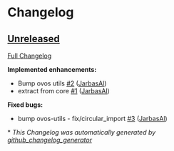 # Changelog

## [Unreleased](https://github.com/OpenVoiceOS/ovos-bus/tree/HEAD)

[Full Changelog](https://github.com/OpenVoiceOS/ovos-bus/compare/1f1f7d2fd3dd304379f23274dff62b3151fc68a3...HEAD)

**Implemented enhancements:**

- Bump ovos utils [\#2](https://github.com/OpenVoiceOS/ovos-bus/pull/2) ([JarbasAl](https://github.com/JarbasAl))
- extract from core [\#1](https://github.com/OpenVoiceOS/ovos-bus/pull/1) ([JarbasAl](https://github.com/JarbasAl))

**Fixed bugs:**

- bump ovos-utils - fix/circular\_import [\#3](https://github.com/OpenVoiceOS/ovos-bus/pull/3) ([JarbasAl](https://github.com/JarbasAl))



\* *This Changelog was automatically generated by [github_changelog_generator](https://github.com/github-changelog-generator/github-changelog-generator)*
